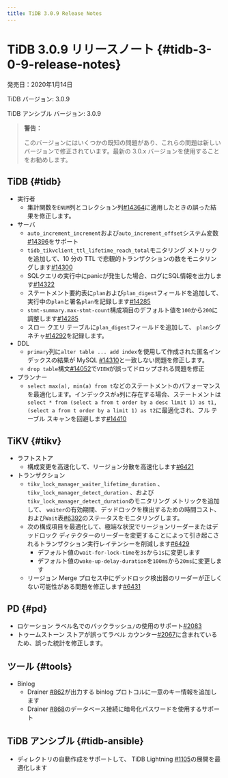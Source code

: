 ```yaml
---
title: TiDB 3.0.9 Release Notes
---
```


# TiDB 3.0.9 リリースノート {#tidb-3-0-9-release-notes}

発売日：2020年1月14日

TiDB バージョン: 3.0.9

TiDB アンシブル バージョン: 3.0.9

> **警告：**
>
> このバージョンにはいくつかの既知の問題があり、これらの問題は新しいバージョンで修正されています。最新の 3.0.x バージョンを使用することをお勧めします。

## TiDB {#tidb}

-   実行者
    -   集計関数を`ENUM`列とコレクション列[#14364](https://github.com/pingcap/tidb/pull/14364)に適用したときの誤った結果を修正します。
-   サーバ
    -   `auto_increment_increment`および`auto_increment_offset`システム変数[#14396](https://github.com/pingcap/tidb/pull/14396)をサポート
    -   `tidb_tikvclient_ttl_lifetime_reach_total`モニタリング メトリックを追加して、10 分の TTL で悲観的トランザクションの数をモニタリングします[#14300](https://github.com/pingcap/tidb/pull/14300)
    -   SQLクエリの実行中にpanicが発生した場合、ログにSQL情報を出力します[#14322](https://github.com/pingcap/tidb/pull/14322)
    -   ステートメント要約表に`plan`および`plan_digest`フィールドを追加して、実行中の`plan`と署名`plan`を記録します[#14285](https://github.com/pingcap/tidb/pull/14285)
    -   `stmt-summary.max-stmt-count`構成項目のデフォルト値を`100`から`200`に調整します[#14285](https://github.com/pingcap/tidb/pull/14285)
    -   スロー クエリ テーブルに`plan_digest`フィールドを追加して、 `plan`シグネチャ[#14292](https://github.com/pingcap/tidb/pull/14292)を記録します。
-   DDL
    -   `primary`列に`alter table ... add index`を使用して作成された匿名インデックスの結果が MySQL [#14310](https://github.com/pingcap/tidb/pull/14310)と一致しない問題を修正します。
    -   `drop table`構文[#14052](https://github.com/pingcap/tidb/pull/14052)で`VIEW`が誤ってドロップされる問題を修正
-   プランナー
    -   `select max(a), min(a) from t`などのステートメントのパフォーマンスを最適化します。インデックスが`a`列に存在する場合、ステートメントは`select * from (select a from t order by a desc limit 1) as t1, (select a from t order by a limit 1) as t2`に最適化され、フル テーブル スキャンを回避します[#14410](https://github.com/pingcap/tidb/pull/14410)

## TiKV {#tikv}

-   ラフトストア
    -   構成変更を高速化して、リージョン分散を高速化します[#6421](https://github.com/tikv/tikv/pull/6421)
-   トランザクション
    -   `tikv_lock_manager_waiter_lifetime_duration` 、 `tikv_lock_manager_detect_duration` 、および`tikv_lock_manager_detect_duration`のモニタリング メトリックを追加して、 `waiter`の有効期間、デッドロックを検出するための時間コスト、および`Wait`表[#6392](https://github.com/tikv/tikv/pull/6392)のステータスをモニタリングします。
    -   次の構成項目を最適化して、極端な状況でリージョンリーダーまたはデッドロック ディテクターのリーダーを変更することによって引き起こされるトランザクション実行レイテンシーを削減します[#6429](https://github.com/tikv/tikv/pull/6429)
        -   デフォルト値の`wait-for-lock-time`を`3s`から`1s`に変更します
        -   デフォルト値の`wake-up-delay-duration`を`100ms`から`20ms`に変更します
    -   リージョン Merge プロセス中にデッドロック検出器のリーダーが正しくない可能性がある問題を修正します[#6431](https://github.com/tikv/tikv/pull/6431)

## PD {#pd}

-   ロケーション ラベル名でのバックラッシュ`/`の使用のサポート[#2083](https://github.com/pingcap/pd/pull/2083)
-   トゥームストーン ストアが誤ってラベル カウンター[#2067](https://github.com/pingcap/pd/pull/2067)に含まれているため、誤った統計を修正します。

## ツール {#tools}

-   Binlog
    -   Drainer [#862](https://github.com/pingcap/tidb-binlog/pull/862)が出力する binlog プロトコルに一意のキー情報を追加します
    -   Drainer [#868](https://github.com/pingcap/tidb-binlog/pull/868)のデータベース接続に暗号化パスワードを使用するサポート

## TiDB アンシブル {#tidb-ansible}

-   ディレクトリの自動作成をサポートして、 TiDB Lightning [#1105](https://github.com/pingcap/tidb-ansible/pull/1105)の展開を最適化します
